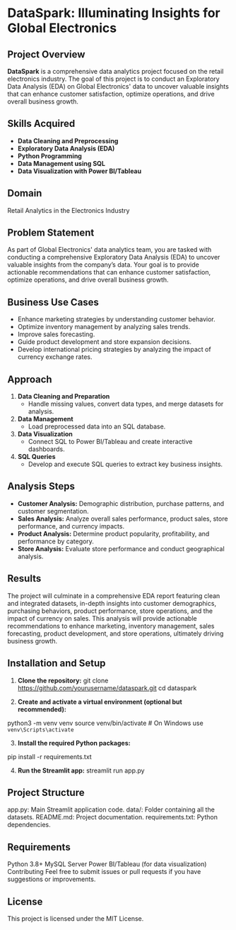 # DataSpark: Illuminating Insights for Global Electronics

## Project Overview

**DataSpark** is a comprehensive data analytics project focused on the retail electronics industry. The goal of this project is to conduct an Exploratory Data Analysis (EDA) on Global Electronics' data to uncover valuable insights that can enhance customer satisfaction, optimize operations, and drive overall business growth.

## Skills Acquired
- **Data Cleaning and Preprocessing**
- **Exploratory Data Analysis (EDA)**
- **Python Programming**
- **Data Management using SQL**
- **Data Visualization with Power BI/Tableau**

## Domain
Retail Analytics in the Electronics Industry

## Problem Statement

As part of Global Electronics' data analytics team, you are tasked with conducting a comprehensive Exploratory Data Analysis (EDA) to uncover valuable insights from the company’s data. Your goal is to provide actionable recommendations that can enhance customer satisfaction, optimize operations, and drive overall business growth.

## Business Use Cases
- Enhance marketing strategies by understanding customer behavior.
- Optimize inventory management by analyzing sales trends.
- Improve sales forecasting.
- Guide product development and store expansion decisions.
- Develop international pricing strategies by analyzing the impact of currency exchange rates.

## Approach
1. **Data Cleaning and Preparation**
   - Handle missing values, convert data types, and merge datasets for analysis.
2. **Data Management**
   - Load preprocessed data into an SQL database.
3. **Data Visualization**
   - Connect SQL to Power BI/Tableau and create interactive dashboards.
4. **SQL Queries**
   - Develop and execute SQL queries to extract key business insights.

## Analysis Steps
- **Customer Analysis:** Demographic distribution, purchase patterns, and customer segmentation.
- **Sales Analysis:** Analyze overall sales performance, product sales, store performance, and currency impacts.
- **Product Analysis:** Determine product popularity, profitability, and performance by category.
- **Store Analysis:** Evaluate store performance and conduct geographical analysis.

## Results
The project will culminate in a comprehensive EDA report featuring clean and integrated datasets, in-depth insights into customer demographics, purchasing behaviors, product performance, store operations, and the impact of currency on sales. This analysis will provide actionable recommendations to enhance marketing, inventory management, sales forecasting, product development, and store operations, ultimately driving business growth.

## Installation and Setup

1. **Clone the repository:**
   git clone https://github.com/yourusername/dataspark.git
   cd dataspark

2. **Create and activate a virtual environment (optional but recommended):**

python3 -m venv venv
source venv/bin/activate  # On Windows use `venv\Scripts\activate`

3. **Install the required Python packages:**

pip install -r requirements.txt

4. **Run the Streamlit app:**
   streamlit run app.py

## Project Structure
app.py: Main Streamlit application code.
data/: Folder containing all the datasets.
README.md: Project documentation.
requirements.txt: Python dependencies.

## Requirements
Python 3.8+
MySQL Server
Power BI/Tableau (for data visualization)
Contributing
Feel free to submit issues or pull requests if you have suggestions or improvements.

## License
This project is licensed under the MIT License.

